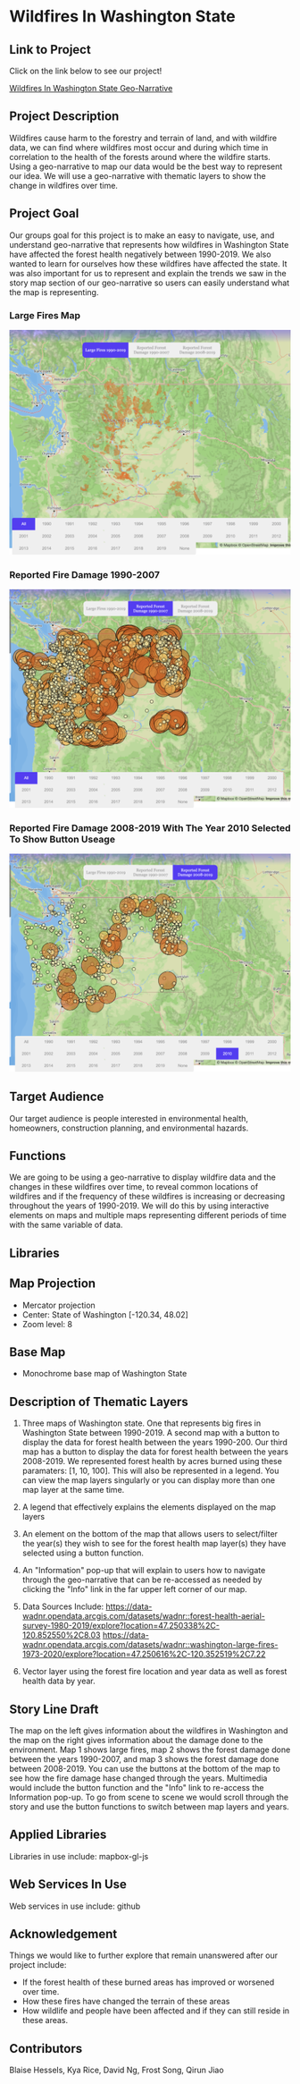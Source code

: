 # Wildfires In Washington State
## Link to Project
Click on the link below to see our project!

[Wildfires In Washington State Geo-Narrative](https://Frostycs.github.io/wildfires_project/index.html)
## Project Description
Wildfires cause harm to the forestry and terrain of land, and with wildfire data, we can find where wildfires most occur and during which time in correlation to the health of the forests around where the wildfire starts. Using a geo-narrative to map our data would be the best way to represent our idea. We will use a geo-narrative with thematic layers to show the change in wildfires over time.
## Project Goal
Our groups goal for this project is to make an easy to navigate, use, and understand geo-narrative that represents how wildfires in Washington State have affected the forest health negatively between 1990-2019. We also wanted to learn for ourselves how these wildfires have affected the state. It was also important for us to represent and explain the trends we saw in the story map section of our geo-narrative so users can easily understand what the map is representing.
### Large Fires Map
![Large Fires Map](/imgs/largefires.png)
### Reported Fire Damage 1990-2007
![Reported Fire Damage 1990-2007](/imgs/1990-2007.png)
### Reported Fire Damage 2008-2019 With The Year 2010 Selected To Show Button Useage
![Reported Fire Damage 2008-2019](/imgs/2010.png)
## Target Audience
Our target audience is people interested in environmental health, homeowners, construction planning, and environmental hazards.
## Functions
We are going to be using a geo-narrative to display wildfire data and the changes in these wildfires over time, to reveal common locations of wildfires and if the frequency of these wildfires is increasing or decreasing throughout the years of 1990-2019. We will do this by using interactive elements on maps and multiple maps representing different periods of time with the same variable of data.
## Libraries
## Map Projection
  - Mercator projection
  - Center: State of Washington [-120.34, 48.02]
  - Zoom level: 8
## Base Map
  - Monochrome base map of Washington State
## Description of Thematic Layers
1. Three maps of Washington state. One that represents big fires in Washington State between 1990-2019. A second map with a button to display the data for forest health between the years 1990-200. Our third map has a button to display the data for forest health between the years 2008-2019. We represented forest health by acres burned using these paramaters: [1, 10, 100]. This will also be represented in a legend. You can view the map layers singularly or you can display more than one map layer at the same time. 

 2. A legend that effectively explains the elements displayed on the map layers

3. An element on the bottom of the map that allows users to select/filter the year(s) they wish to see for the forest health map layer(s) they have selected using a button function. 

4. An "Information" pop-up that will explain to users how to navigate through the geo-narrative that can be re-accessed as needed by clicking the "Info" link in the far upper left corner of our map. 

5. Data Sources Include:
https://data-wadnr.opendata.arcgis.com/datasets/wadnr::forest-health-aerial-survey-1980-2019/explore?location=47.250338%2C-120.852550%2C8.03
https://data-wadnr.opendata.arcgis.com/datasets/wadnr::washington-large-fires-1973-2020/explore?location=47.250616%2C-120.352519%2C7.22

6. Vector layer using the forest fire location and year data as well as forest health data by year.
## Story Line Draft
The map on the left gives information about the wildfires in Washington and the map on the right gives information about the damage done to the environment. Map 1 shows large fires, map 2 shows the forest damage done between the years 1990-2007, and map 3 shows the forest damage done between 2008-2019. You can use the buttons at the bottom of the map to see how the fire damage hase changed through the years. Multimedia would include the button function and the "Info" link to re-access the Information pop-up. To go from scene to scene we would scroll through the story and use the button functions to switch between map layers and years.
## Applied Libraries 
Libraries in use include: mapbox-gl-js
## Web Services In Use 
Web services in use include: github
## Acknowledgement
Things we would like to further explore that remain unanswered after our project include:
- If the forest health of these burned areas has improved or worsened over time. 
- How these fires have changed the terrain of these areas
- How wildlife and people have been affected and if they can still reside in these areas.
## Contributors
Blaise Hessels, Kya Rice, David Ng, Frost Song, Qirun Jiao
